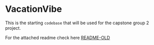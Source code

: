 # VacationVibe

This is the starting `codebase` that will be used for the capstone group 2 project.

For the attached readme check here [README-OLD](../docs/README-OLD.md)
[](../)
